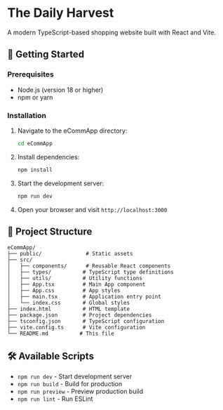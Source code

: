 # The Daily Harvest

A modern TypeScript-based shopping website built with React and Vite.

## 🚀 Getting Started

### Prerequisites

- Node.js (version 18 or higher)
- npm or yarn

### Installation

1. Navigate to the eCommApp directory:
   ```bash
   cd eCommApp
   ```

2. Install dependencies:
   ```bash
   npm install
   ```

3. Start the development server:
   ```bash
   npm run dev
   ```

4. Open your browser and visit `http://localhost:3000`

## 📁 Project Structure

```
eCommApp/
├── public/              # Static assets
├── src/
│   ├── components/      # Reusable React components
│   ├── types/          # TypeScript type definitions
│   ├── utils/          # Utility functions
│   ├── App.tsx         # Main App component
│   ├── App.css         # App styles
│   ├── main.tsx        # Application entry point
│   └── index.css       # Global styles
├── index.html          # HTML template
├── package.json        # Project dependencies
├── tsconfig.json       # TypeScript configuration
├── vite.config.ts      # Vite configuration
└── README.md          # This file
```

## 🛠️ Available Scripts

- `npm run dev` - Start development server
- `npm run build` - Build for production
- `npm run preview` - Preview production build
- `npm run lint` - Run ESLint
